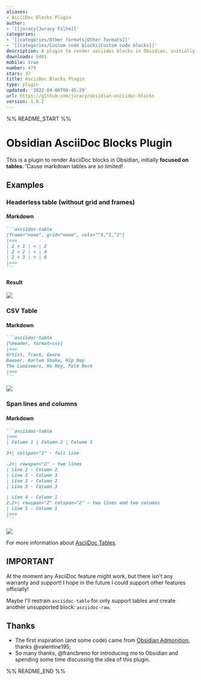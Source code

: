 ```yaml
---
aliases:
- AsciiDoc Blocks Plugin
author:
- '[[juracy|Juracy Filho]]'
categories:
- '[[categories/Other formats|Other formats]]'
- '[[categories/Custom code blocks|Custom code blocks]]'
description: A plugin to render asciidoc blocks in Obsidian, initially asciidoc tables.
downloads: 5401
mobile: true
number: 479
stars: 37
title: AsciiDoc Blocks Plugin
type: plugin
updated: '2022-04-06T00:45:29'
url: https://github.com/juracy/obsidian-asciidoc-blocks
version: 1.0.2
---
```


%% README_START %%

# Obsidian AsciiDoc Blocks Plugin

This is a plugin to render AsciiDoc blocks in Obsidian, initially **focused on tables**. 'Cause markdown tables are so limited!

## Examples

### Headerless table (without grid and frames)

#### Markdown

````markdown
```asciidoc-table
[frame="none", grid="none", cols="^3,^1,^2"]
|===
| 2 × 1 | = | 2
| 2 × 2 | = | 4
| 2 × 3 | = | 6
|===
```
````

#### Result

![](https://raw.githubusercontent.com/juracy/obsidian-asciidoc-blocks/master/images/multiplication-table.png)

### CSV Table

#### Markdown

````markdown
```asciidoc-table
[%header, format=csv]
|===
Artist, Track, Genre
Baauer, Harlem Shake, Hip Hop
The Lumineers, Ho Hey, Folk Rock
|===
```
````

![](https://raw.githubusercontent.com/juracy/obsidian-asciidoc-blocks/master/images/csv-table.png)

### Span lines and columns

#### Markdown

````markdown
```asciidoc-table
|===
| Column 1 | Column 2 | Column 3

3+| colspan="3" - full line

.2+| rowspan="2" - two lines
| Line 2 - Column 2
| Line 2 - Column 3
| Line 3 - Column 2
| Line 3 - Column 3

| Line 4 - Column 1
2.2+| rowspan="2" colspan="2" - two lines and two columns
| Line 5 - Column 1
|===
```
````

![](https://raw.githubusercontent.com/juracy/obsidian-asciidoc-blocks/master/images/span-table.png)

For more information about [AsciiDoc Tables](https://docs.asciidoctor.org/asciidoc/latest/tables/build-a-basic-table/).

## IMPORTANT

At the moment any AsciiDoc feature might work, but there isn't any warranty and support! I hope in the future I could support other features officially!

Maybe I'll restrain `asciidoc-table` for only support tables and create another unsupported block: `asciidoc-raw`.

## Thanks

-   The first inspiration (and some code) came from [Obsidian Admonition](https://github.com/valentine195/obsidian-admonition), thanks @valentine195;
-   So many thanks, @francbreno for introducing me to Obsidian and spending some time discussing the idea of this plugin.


%% README_END %%